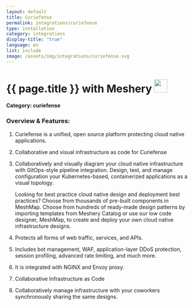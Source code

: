 ```yaml
---
layout: default
title: Curiefense
permalink: integrations/curiefense
type: installation
category: integrations
display-title: "true"
language: en
list: include
image: /assets/img/integrations/curiefense.svg
---
```


<h1>{{ page.title }} with Meshery <img src="{{ page.image }}" style="width: 35px; height: 35px;" /></h1>


#### Category: curiefense

### Overview & Features:
1. Curiefense is a unified, open source platform protecting cloud native applications.

2. Collaborative and visual infrastructure as code for Curiefense

4. 
    Collaboratively and visually diagram your cloud native infrastructure with GitOps-style pipeline integration. Design, test, and manage configuration your Kubernetes-based, containerized applications as a visual topology.



    Looking for best practice cloud native design and deployment best practices? Choose from thousands of pre-built components in MeshMap. Choose from hundreds of ready-made design patterns by importing templates from Meshery Catalog or use our low code designer, MeshMap, to create and deploy your own cloud native infrastructure designs.



5. Protects all forms of web traffic, services, and APIs.

6. Includes bot management, WAF, application-layer DDoS protection, session profiling, advanced rate limiting, and much more.

7. It is integrated with NGINX and Envoy proxy.

8. Collaborative Infrastructure as Code

9. Collaboratively manage infrastructure with your coworkers synchronously sharing the same designs.


